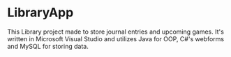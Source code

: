 # LibraryApp
This Library project made to store journal entries and upcoming games. It's written in Microsoft Visual Studio and utilizes Java for OOP, C#'s webforms and MySQL for storing data.
